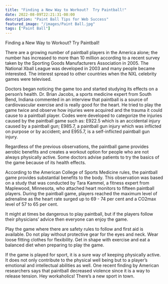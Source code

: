 ```yaml
---
title: "Finding a New Way to Workout?  Try Paintball!"
date: 2022-08-09T22:21:31-08:00
description: "Paint Ball Tips for Web Success"
featured_image: "/images/Paint Ball.jpg"
tags: ["Paint Ball"]
---
```


Finding a New Way to Workout?  Try Paintball!

There are a growing number of paintball players in the America alone; the number has increased to more than 10 million according to a recent survey taken by the Sporting Goods Manufacturers Association in 2005. The National Xball League was developed in 2003 and many people became interested. The interest spread to other countries when the NXL celebrity games were televised.

Doctors began noticing the game too and started studying its effects on a person’s health.  Dr. Brian Jacobs, a sports medicine expert from South Bend, Indiana commented in an interview that paintball is a source of cardiovascular exercise and is really good for the heart.  He tried to play the game twice and observe how injuries were acquired and the trauma it could cause to a paintball player.  Codes were developed to categorize the injuries caused by the paintball game such as: E922.5 which is an accidental injury caused by a paintball gun; E985.7, a paintball gun injury which was inflicted on purpose or by accident; and E955.7, is a self-inflicted paintball gun injury.

Regardless of the previous observations, the paintball game provides aerobic benefits and creates a workout option for people who are not always physically active. Some doctors advise patients to try the basics of the game because of its health effects.

According to the American College of Sports Medicine rules, the paintball game provides substantial benefits to the body.  This observation was based on a study that was conducted by Tara Kammel, a fitness expert from Maplewood, Minnesota, who attached heart monitors to fifteen paintball players.  During the paintball game, players reached the maximum level of adrenaline as the heart rate surged up to 69 - 74 per cent and a CO2max level of 57 to 65 per cent.

It might at times be dangerous to play paintball, but if the players follow their physicians’ advice then everyone can enjoy the game.

Play the game where there are safety rules to follow and first aid is available.
Do not play without protective gear for the eyes and neck. Wear loose fitting clothes for flexibility. Get in shape with exercise and eat a balanced diet when preparing to play the game.  

If the game is played for sport, it is a sure way of keeping physically active.  It does not only contribute to the physical well being but to a player’s emotional and intellectual abilities as well.  One recent finding by American researchers says that paintball decreased violence since it is a way to release tension.  Hey workaholics! There’s a new sport in town.


